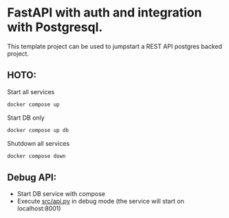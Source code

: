 # FastAPI with auth and integration with Postgresql.
This template project can be used to jumpstart a REST API postgres backed project.

## HOTO:
Start all services
```bash
docker compose up
```
Start DB only
```bash
docker compose up db
```
Shutdown all services 
```bash
docker compose down
```
## Debug API:
* Start DB service with compose
* Execute [src/api.py](src/api.py) in debug mode (the service will start on localhost:8001)